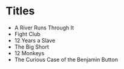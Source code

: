# Titles

- A River Runs Through It
- Fight Club
- 12 Years a Slave
- The Big Short
- 12 Monkeys
- The Curious Case of the Benjamin Button
